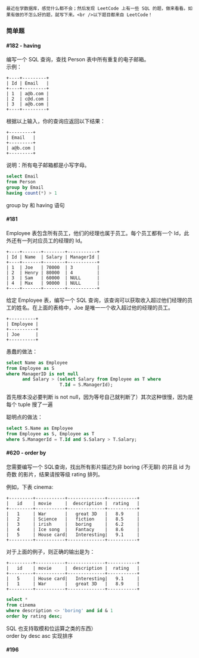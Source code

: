 	最近在学数据库，感觉什么都不会；然后发现 LeetCode 上有一些 SQL 的题，做来看看。如果有做的不怎么好的题，就写下来。<br />以下题目都来自 LeetCode！


### 简单题

#### #182 - having
编写一个 SQL 查询，查找 Person 表中所有重复的电子邮箱。<br />示例：
```
+----+---------+
| Id | Email   |
+----+---------+
| 1  | a@b.com |
| 2  | c@d.com |
| 3  | a@b.com |
+----+---------+
```
根据以上输入，你的查询应返回以下结果：
```
+---------+
| Email   |
+---------+
| a@b.com |
+---------+
```
说明：所有电子邮箱都是小写字母。

```sql
select Email
from Person
group by Email
having count(*) > 1
```
group by 和 having 语句


#### #181 
Employee 表包含所有员工，他们的经理也属于员工。每个员工都有一个 Id，此外还有一列对应员工的经理的 Id。
```
+----+-------+--------+-----------+
| Id | Name  | Salary | ManagerId |
+----+-------+--------+-----------+
| 1  | Joe   | 70000  | 3         |
| 2  | Henry | 80000  | 4         |
| 3  | Sam   | 60000  | NULL      |
| 4  | Max   | 90000  | NULL      |
+----+-------+--------+-----------+
```
给定 Employee 表，编写一个 SQL 查询，该查询可以获取收入超过他们经理的员工的姓名。在上面的表格中，Joe 是唯一一个收入超过他的经理的员工。
```
+----------+
| Employee |
+----------+
| Joe      |
+----------+
```

愚蠢的做法：
```sql
select Name as Employee
from Employee as S
where ManagerID is not null
      and Salary > (select Salary from Employee as T where
                    T.Id = S.ManagerId);
```
首先根本没必要判断 is not null，因为等号自己就判断了）其次这种很慢，因为是每个 tuple 搜了一遍

聪明点的做法：
```sql
select S.Name as Employee
from Employee as S, Employee as T
where S.ManagerId = T.Id and S.Salary > T.Salary;
```


#### #620 - order by
您需要编写一个 SQL查询，找出所有影片描述为非 boring (不无聊) 的并且 id 为奇数 的影片，结果请按等级 rating 排列。

例如，下表 cinema:
```
+---------+-----------+--------------+-----------+
|   id    | movie     |  description |  rating   |
+---------+-----------+--------------+-----------+
|   1     | War       |   great 3D   |   8.9     |
|   2     | Science   |   fiction    |   8.5     |
|   3     | irish     |   boring     |   6.2     |
|   4     | Ice song  |   Fantacy    |   8.6     |
|   5     | House card|   Interesting|   9.1     |
+---------+-----------+--------------+-----------+
```
对于上面的例子，则正确的输出是为：
```
+---------+-----------+--------------+-----------+
|   id    | movie     |  description |  rating   |
+---------+-----------+--------------+-----------+
|   5     | House card|   Interesting|   9.1     |
|   1     | War       |   great 3D   |   8.9     |
+---------+-----------+--------------+-----------+
```
```sql
select *
from cinema
where description <> 'boring' and id & 1
order by rating desc;
```
SQL 也支持取模和位运算之类的东西）<br />order by desc asc 实现排序


#### #196
